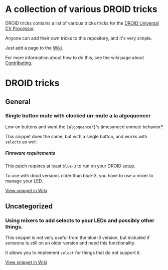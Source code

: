 # A collection of various DROID tricks

DROID tricks contains a list of various tricks tricks for the [DROID Universal CV Processor](https://shop.dermannmitdermaschine.de/pages/droid-universal-cv-processor).

Anyone can add their own tricks to this repository, and it's very simple.

Just add a page to the [Wiki](../../wiki/).

For more information about how to do this, see the wiki page about [Contributing](../../wiki/Contributing).

# DROID tricks
## General
### Single button mute with clocked un‐mute a la algoquencer
Low on buttons and want the `[algoquencer]`'s timesynced unmute behavior?

This snippet does the same, but with a single button, and works with `selects` as well.

##### Firmware requirements
This patch requires at least `blue-3` to run on your DROID setup.

To use with droid versions older than blue-3, you have to use a mixer to manage
your LED.

[View snippet in Wiki](../../wiki//home/runner/work/droid-tricks/droid-tricks/droid-tricks.wiki/Single-button-mute-with-clocked-un‐mute-a-la-algoquencer.md)
## Uncategorized
### Using mixers to add selects to your LEDs and possibly other things.
This snippet is not very useful from the blue-3 version, but included if someone
is still on an older version and need this functionality.

It allows you to implement `select` for things that do not support it.

[View snippet in Wiki](../../wiki//home/runner/work/droid-tricks/droid-tricks/droid-tricks.wiki/Using-mixers-to-add-selects-to-your-LEDs-and-possibly-other-things..md)
